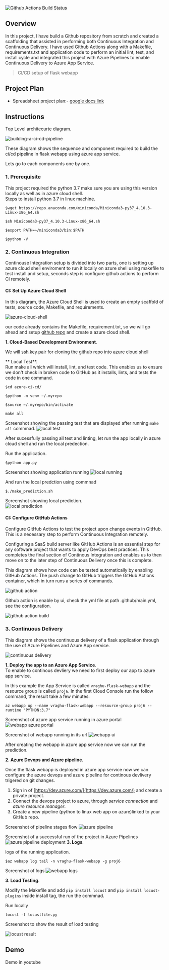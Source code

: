 ![Github Actions Build Status](https://github.com/vraghu1983/udacitypro6/actions)
## Overview

In this project, I have build a Github repository from scratch and created a scaffolding that assisted in performing both Continuous Integration and Continuous Delivery. I have used Github Actions along with a Makefile, requirements.txt and application code to perform an initial lint, test, and install cycle and integrated this project with Azure Pipelines to enable Continuous Delivery to Azure App Service.

> CI/CD setup of flask webapp

## Project Plan

* Spreadsheet project plan:- [google docs link](https://docs.google.com/spreadsheets/d/1EMldvDwRq7ECj56jEqvG-qdYlIkfwB4Tvdkx-X1jdYY/edit?usp=sharing)

## Instructions

Top Level architecurte diagram.

![building-a-ci-cd-pipeline](./screenshots/architecture.png)

These diagram shows the sequence and component required to build the ci/cd pipeline in flask webapp using azure app service.

Lets go to each components one by one.

### 1. Prerequisite
This project required the python 3.7 make sure you are using this version locally as well as in azure cloud shell.  
Steps to install python 3.7 in linux machine.  

```
$wget https://repo.anaconda.com/miniconda/Miniconda3-py37_4.10.3-Linux-x86_64.sh
```
```
$sh Miniconda3-py37_4.10.3-Linux-x86_64.sh
```
```
$export PATH=~/miniconda3/bin:$PATH
```
```
$python -V
```

### 2. Continuous Integration
Continouse Integration setup is divided into two parts, one is setting up azure cloud shell enviroment to run it locally on azure shell using makefile to test install and setup, seconds step is configure github actions to perform CI remotely.

#### CI: Set Up Azure Cloud Shell
In this diagram, the Azure Cloud Shell is used to create an empty scaffold of tests, source code, Makefile, and requirements.

![azure-cloud-shell](./screenshots/azure-cloud-shell.png)

our code already contains the Makefile, requirement.txt, so we will go ahead and setup [github repo](https://docs.github.com/en/get-started/quickstart/create-a-repo) and create a azure cloud shell.  

**1. Cloud-Based Development Environment**. 

We will [ssh key pair](https://docs.github.com/en/authentication/connecting-to-github-with-ssh/generating-a-new-ssh-key-and-adding-it-to-the-ssh-agent) for cloning the github repo into azure cloud shell


** Local Test**.  
Run make all which will install, lint, and test code. This enables us to ensure we don't check in broken code to GitHub as it installs, lints, and tests the code in one command. 

```
$cd azure-ci-cd/
```
```
$python -m venv ~/.myrepo
```
```
$source ~/.myrepo/bin/activate
```
```
make all
```

Screenshot showing the passing test that are displayed after running `make all` commnad.
![local test](./screenshots/makeall.png)

After sucessfully passing all test and linting, let run the app locally in azure cloud shell and run the local predection.  

Run the application.  

```
$python app.py
```
Screenshot showing application running
![local running](./screenshots/localrunning.png)

And run the local predction using commnad

```
$./make_prediction.sh
```

Screenshot showing local prediction.  
![local prediction](./screenshots/makeprediction.png)

#### CI: Configure GitHub Actions

Configure GitHub Actions to test the project upon change events in GitHub. This is a necessary step to perform Continuous Integration remotely.

Configuring a SaaS build server like GitHub Actions is an essential step for any software project that wants to apply DevOps best practices. This completes the final section of Continous Integration and enables us to then move on to the later step of Continuous Delivery once this is complete.

This diagram shows how code can be tested automatically by enabling GitHub Actions. The push change to GitHub triggers the GitHub Actions container, which in turn runs a series of commands.

![github action](./screenshots/githubactions.png)

Github action is enable by ui, check the yml file at path .github/main.yml, see the configuration.

![github action build](./screenshots/github_action_build.png)

### 3. Continuous Delivery

This diagram shows the continuous delivery of a flask application through the use of Azure Pipelines and Azure App service.

![continuous delivery](./screenshots/cd-diagram.png)

**1. Deploy the app to an Azure App Service**.  
To enable to continous devliery we need to first deploy our app to azure app service.  

In this example the App Service is called `vraghu-flask-webapp` and the resource group is called `proj6`. In the first Cloud Console run the follow command, the result take a few minutes:

```
az webapp up --name vraghu-flask-webapp --resource-group proj6 --runtime "PYTHON:3.7"
```

Screenshot of azure app service running in azure portal
![webapp azure portal](./screenshots/webappazure.png)

Screenshot of webapp running in its url
![webapp ui](./screenshots/webappui.png)

After creating the webapp in azure app service now we can run the prediction.

**2. Azure Devops and Azure pipeline**.  

Once the flask webapp is deployed in azure app service now we can configure the azure devops and azure pipeline for continous devlivery trigered on git changes.  

1. Sign in of [https://dev.azure.com/](https://dev.azure.com/) and create a private project.  
2. Connect the devops project to azure, through *service connection* and *azure resource manager*.  
3. Create a new pipeline (python to linux web app on azure)linked to your GitHub repo. 

Screenshot of pipeline stages flow
![azure pipeline](./screenshots/azurepipeline.png)

Screenshot of a successful run of the project in Azure Pipelines
![azure pipeline deployment](./screenshots/pipelinedeployment.png)
**3. Logs**.  

logs of the running application.  

```
$az webapp log tail -n vraghu-flask-webapp -g proj6
```

Screenshot of logs
![webapp logs](./screenshots/logs.png)

**3. Load Testing**.

Modify the Makefile and add `pip install locust` and `pip install locust-plugins` inside install tag, the run the commnad.  

Run locally
```
locust -f locustfile.py
```

Screenshot to show the result of load testing

![locust result](./images/locustlogs.png)

## Demo 

Demo in youtube
